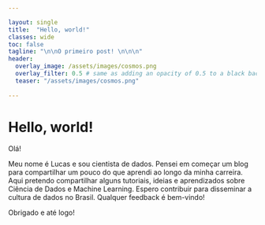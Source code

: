 ```yaml
---

layout: single
title:  "Hello, world!"
classes: wide
toc: false
tagline: "\n\nO primeiro post! \n\n\n"
header:
  overlay_image: /assets/images/cosmos.png
  overlay_filter: 0.5 # same as adding an opacity of 0.5 to a black background
  teaser: "/assets/images/cosmos.png"
  
---
```


# Hello, world!

Olá!

Meu nome é Lucas e sou cientista de dados.
Pensei em começar um blog para compartilhar um pouco do que aprendi ao longo da minha carreira.
Aqui pretendo compartilhar alguns tutoriais, ideias e aprendizados sobre Ciência de Dados e Machine Learning. Espero contribuir para disseminar a cultura de dados no Brasil.
Qualquer feedback é bem-vindo!

Obrigado e até logo!
